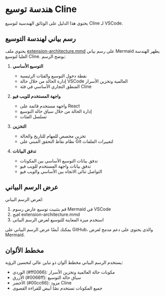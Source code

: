 # هندسة توسيع Cline

يحتوي هذا الدليل على الوثائق الهندسية لتوسيع Cline لـ VSCode.

## رسم بياني لهندسة التوسيع

يحتوي ملف [extension-architecture.mmd](./extension-architecture.mmd) على رسم بياني Mermaid يظهر الهندسة العليا لتوسيع Cline. يوضح الرسم:

1. **التوسيع الأساسي**
   - نقطة دخول التوسيع والفئات الرئيسية
   - إدارة الحالة من خلال حالة VSCode العالمية وتخزين الأسرار
   - المنطق التجاري الأساسي في فئة Cline

2. **واجهة المستخدم للويب فيو**
   - واجهة مستخدم قائمة على React
   - إدارة الحالة من خلال سياق حالة التوسيع
   - تسلسل الفئات

3. **التخزين**
   - تخزين مخصص للمهام للتاريخ والحالة
   - نظام نقاط التحقق المبني على Git لتغييرات الملفات

4. **تدفق البيانات**
   - تدفق بيانات التوسيع الأساسي بين المكونات
   - تدفق بيانات واجهة المستخدم للويب فيو
   - التواصل ثنائي الاتجاه بين الأساسي والويب فيو

## عرض الرسم البياني

لعرض الرسم البياني:
1. قم بتثبيت توسيع عارض رسوم Mermaid في VSCode
2. افتح extension-architecture.mmd
3. استخدم ميزة المعاينة للتوسيع لعرض الرسم البياني

يمكنك أيضًا عرض الرسم البياني على GitHub، والذي يحتوي على دعم مدمج لعرض Mermaid.

## مخطط الألوان

يستخدم الرسم البياني مخطط ألوان ذو تباين عالي لتحسين الرؤية:
- الوردي (#ff0066): مكونات حالة العالمية وتخزين الأسرار
- الأزرق (#0066ff): سياق حالة التوسيع
- الأخضر (#00cc66): مزود Cline
- جميع المكونات تستخدم نصًا أبيض للقراءة القصوى